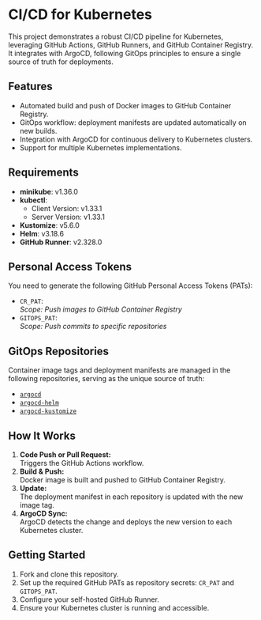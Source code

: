 # CI/CD for Kubernetes

This project demonstrates a robust CI/CD pipeline for Kubernetes, leveraging GitHub Actions, GitHub Runners, and GitHub Container Registry. It integrates with ArgoCD, following GitOps principles to ensure a single source of truth for deployments.

## Features

- Automated build and push of Docker images to GitHub Container Registry.
- GitOps workflow: deployment manifests are updated automatically on new builds.
- Integration with ArgoCD for continuous delivery to Kubernetes clusters.
- Support for multiple Kubernetes implementations.

## Requirements

- **minikube**: v1.36.0
- **kubectl**:  
  - Client Version: v1.33.1  
  - Server Version: v1.33.1
- **Kustomize**: v5.6.0
- **Helm**: v3.18.6
- **GitHub Runner**: v2.328.0

## Personal Access Tokens

You need to generate the following GitHub Personal Access Tokens (PATs):

- `CR_PAT`:  
  _Scope: Push images to GitHub Container Registry_
- `GITOPS_PAT`:  
  _Scope: Push commits to specific repositories_


## GitOps Repositories

Container image tags and deployment manifests are managed in the following repositories, serving as the unique source of truth:

- [`argocd`](https://github.com/alexandermamaniy/app-api-gitops)
- [`argocd-helm`](https://github.com/alexandermamaniy/argocd-helm)
- [`argocd-kustomize`](https://github.com/alexandermamaniy/argocd-kustomize)

## How It Works

1. **Code Push or Pull Request:**  
   Triggers the GitHub Actions workflow.
2. **Build & Push:**  
   Docker image is built and pushed to GitHub Container Registry.
3. **Update:**  
   The deployment manifest in each repository is updated with the new image tag.
4. **ArgoCD Sync:**  
   ArgoCD detects the change and deploys the new version to each Kubernetes cluster.

## Getting Started

1. Fork and clone this repository.
2. Set up the required GitHub PATs as repository secrets: `CR_PAT` and `GITOPS_PAT`.
3. Configure your self-hosted GitHub Runner.
4. Ensure your Kubernetes cluster is running and accessible.

